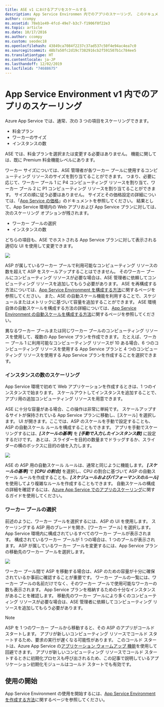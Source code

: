 ```yaml
---
title: ASE v1 におけるアプリをスケールする
description: App Service Environmen 内でのアプリのスケーリング。 このドキュメントは、レガシ v1 ASE を使用するお客様にのみ提供されます。
author: ccompy
ms.assetid: 78eb1e49-4fcd-49e7-b3c7-f1906f0f22e3
ms.topic: article
ms.date: 10/17/2016
ms.author: ccompy
ms.custom: seodec18
ms.openlocfilehash: 43849ca7084f2237c37ad537c50f4e94ac4ea7c0
ms.sourcegitcommit: 48b7a50fc2d19c7382916cb2f591507b1c784ee5
ms.translationtype: HT
ms.contentlocale: ja-JP
ms.lasthandoff: 12/02/2019
ms.locfileid: "74688675"
---
```

# <a name="scaling-apps-in-an-app-service-environment-v1"></a>App Service Environment v1 内でのアプリのスケーリング
Azure App Service では、通常、次の 3 つの項目をスケーリングできます。

* 料金プラン
* ワーカーのサイズ 
* インスタンスの数

ASE では、料金プランを選択または変更する必要はありません。  機能に関しては、既に Premium 料金機能レベルにあります。  

ワーカー サイズについては、ASE 管理者が各ワーカー プールに使用するコンピューティング リソースのサイズを割り当てることができます。  つまり、必要に応じて、ワーカー プール 1 に P4 コンピューティング リソースを割り当て、ワーカー プール 2 に P1 コンピューティング リソースを割り当てることができます。  サイズの順に従う必要はありません。  サイズとその価格設定の詳細については、「[App Service の価格][AppServicePricing]」のドキュメントを参照してください。  結果として、App Service 環境内の Web アプリおよび App Service プランに対しては、次のスケーリング オプションが残されます。

* ワーカー プールの選択
* インスタンスの数

どちらの項目も、ASE でホストされる App Service プランに対して表示される適切な UI を使用して変更できます。  

![][1]

ASP が属しているワーカー プールで利用可能なコンピューティング リソースの数を超えて ASP をスケールアップすることはできません。  そのワーカー プールにコンピューティング リソースが必要な場合は、ASE 管理者に依頼してコンピューティング リソースを追加してもらう必要があります。  ASE を再構成する方法については、[App Service Environment を構成する方法][HowtoConfigureASE]に関するページを参照してください。  また、ASE の自動スケール機能を利用することで、スケジュールまたはメトリックに基づいて容量を追加することができます。  ASE 環境自体の自動スケールを構成する方法の詳細については、[App Service Environment の自動スケールを構成する方法][ASEAutoscale]に関するページを参照してください。

異なるワーカー プールまたは同じワーカー プールのコンピューティング リソースを使用して、複数の App Service プランを作成できます。  たとえば、ワーカー プール 1 に利用可能なコンピューティング リソースが 10 ある場合、6 つのコンピューティング リソースを使用する App Service プランと 4 つのコンピューティング リソースを使用する App Service プランを作成することを選択できます。

### <a name="scaling-the-number-of-instances"></a>インスタンスの数のスケーリング
App Service 環境で初めて Web アプリケーションを作成するときは、1 つのインスタンスで始まります。  スケールアウトしてインスタンスを追加することで、アプリ用の追加コンピューティング リソースを用意できます。   

ASE に十分な容量がある場合、この操作は非常に単純です。  スケールアップするサイトが保持されている App Service プランに移動し、[スケール] を選択します。  UI が開きます。ここでは、ASP のスケールを手動で設定することも、ASP の自動スケール ルールを構成することもできます。  アプリを手動でスケーリングするには、***[スケールの基準]*** を ***[手動で入力したインスタンス数]*** に設定するだけです。  あとは、スライダーを目的の数量までドラッグするか、スライダーの横のボックスに目的の値を入力します。  

![][2] 

ASE の ASP 用の自動スケール ルールは、通常と同じように機能します。  ***[スケールの基準]*** で ***[CPU の割合]*** を選択し、CPU の割合に基づいて ASP の自動スケール ルールを作成することも、***[スケジュールおよびパフォーマンスのルール]*** を使用してより複雑なルールを作成することもできます。  自動スケールの構成の詳細を確認するには、[Azure App Service でのアプリのスケーリング][AppScale]に関するガイドを使用してください。 

### <a name="worker-pool-selection"></a>ワーカー プールの選択
前述のように、ワーカー プールを選択するには、ASP の UI を使用します。  スケーリングする ASP 用のブレードを開き、[ワーカー プール] を選択します。  App Service 環境内に構成されているすべてのワーカー プールが表示されます。  構成されているワーカー プールが 1 つの場合は、1 つのプールが表示されます。  ASP が属しているワーカー プールを変更するには、App Service プランの移動先のワーカー プールを選択します。  

![][3]

ワーカー プール間で ASP を移動する場合は、ASP のための容量が十分に確保されているか事前に確認することが重要です。  ワーカー プールの一覧には、ワーカー プールの名前だけでなく、そのワーカー プールで使用可能なワーカーの数も表示されます。  App Service プランを格納するための十分なインスタンスがあることを確認します。  移動先のワーカー プールにより多くのコンピューティング リソースが必要な場合は、ASE 管理者に依頼してコンピューティング リソースを追加してもらう必要があります。  

> [!NOTE]
> ASP を 1 つのワーカー プールから移動すると、その ASP のアプリがコールド スタートします。  アプリが新しいコンピューティング リソースでコールド スタートするため、要求の実行が遅くなる可能性があります。  このコールド スタートは、Azure App Service の[アプリケーション ウォームアップ 機能][AppWarmup]を使用して回避できます。  アプリが新しいコンピューティング リソースでコールド スタートするときに初期化プロセスも呼び出されるため、この記事で説明しているアプリケーション初期化モジュールはコールド スタートでも有効です。 
> 
> 

## <a name="getting-started"></a>使用の開始
App Service Environment の使用を開始するには、[App Service Environment を作成する方法][HowtoCreateASE]に関するページを参照してください。

<!--Image references-->
[1]: ./media/app-service-web-scale-a-web-app-in-an-app-service-environment/aseappscale-aspblade.png
[2]: ./media/app-service-web-scale-a-web-app-in-an-app-service-environment/aseappscale-manualscale.png
[3]: ./media/app-service-web-scale-a-web-app-in-an-app-service-environment/aseappscale-sizescale.png

<!--Links-->
[WhatisASE]: app-service-app-service-environment-intro.md
[ScaleWebapp]: ../manage-scale-up.md
[HowtoCreateASE]: app-service-web-how-to-create-an-app-service-environment.md
[HowtoConfigureASE]: app-service-web-configure-an-app-service-environment.md
[CreateWebappinASE]: app-service-web-how-to-create-a-web-app-in-an-ase.md
[Appserviceplans]: ../overview-hosting-plans.md
[AppServicePricing]: https://azure.microsoft.com/pricing/details/app-service/ 
[ASEAutoscale]: app-service-environment-auto-scale.md
[AppScale]: ../manage-scale-up.md
[AppWarmup]: https://ruslany.net/2015/09/how-to-warm-up-azure-web-app-during-deployment-slots-swap/

